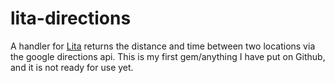 # lita-directions

A handler for [Lita](http://lita.io/) returns the distance and time between two locations via the google directions api. 
This is my first gem/anything I have put on Github, and it is not ready for use yet.


